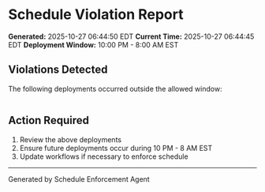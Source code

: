 # Schedule Violation Report

**Generated:** 2025-10-27 06:44:50 EDT
**Current Time:** 2025-10-27 06:44:45 EDT
**Deployment Window:** 10:00 PM - 8:00 AM EST

## Violations Detected

The following deployments occurred outside the allowed window:

```

```

## Action Required

1. Review the above deployments
2. Ensure future deployments occur during 10 PM - 8 AM EST
3. Update workflows if necessary to enforce schedule

---

Generated by Schedule Enforcement Agent
